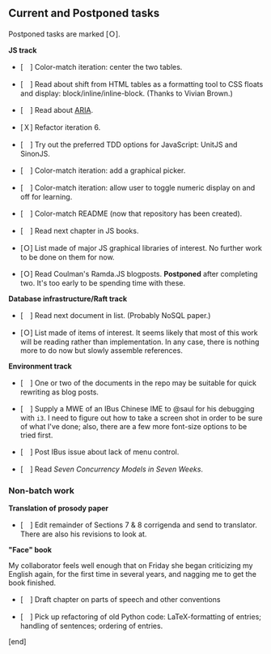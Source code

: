 ## Current and Postponed tasks

Postponed tasks are marked [Ｏ].

**JS track**
 * [　] Color-match iteration: center the two tables.
 * [　] Read about shift from HTML tables as a formatting tool to CSS floats and display: block/inline/inline-block. (Thanks to Vivian Brown.)
 * [　] Read about [ARIA](https://developer.mozilla.org/en-US/docs/Learn/Accessibility/WAI-ARIA_basics).
 * [Ｘ] Refactor iteration 6.
 * [　] Try out the preferred TDD options for JavaScript: UnitJS and SinonJS.
 * [　] Color-match iteration: add a graphical picker.
 * [　] Color-match iteration: allow user to toggle numeric display on and off for learning.
 * [　] Color-match README (now that repository has been created).
 * [　] Read next chapter in JS books.


 * [Ｏ] List made of major JS graphical libraries of interest. No further work to be done on them for now.

 * [Ｏ] Read Coulman's Ramda.JS blogposts. **Postponed** after completing two. It's too early to be spending time with these.

**Database infrastructure/Raft track**

 * [　] Read next document in list. (Probably NoSQL paper.)

 * [Ｏ] List made of items of interest. It seems likely that most of this work will be reading rather than implementation. In any  case, there is nothing more to do now but slowly assemble references.

**Environment track**

 * [　] One or two of the documents in the repo may be suitable for quick rewriting as blog posts.

 * [　] Supply a MWE of an IBus Chinese IME to @saul for his debugging with `i3`. I need to figure out how to take a screen shot in order to be sure of what I've done; also, there are a few more font-size options to be tried first.

 * [　] Post IBus issue about lack of menu control.
 
 * [　] Read *Seven Concurrency Models in Seven Weeks*. 

### Non-batch work

**Translation of prosody paper**

 * [　] Edit remainder of Sections 7 & 8 corrigenda and send to translator. There are also his revisions to look at.

**"Face" book**

My collaborator feels well enough that on Friday she began criticizing my English again, for the first time in several years, and nagging me to get the book finished.

 * [　] Draft chapter on parts of speech and other conventions

 * [　] Pick up refactoring of old Python code: LaTeX-formatting of entries; handling of sentences; ordering of entries.


[end]

